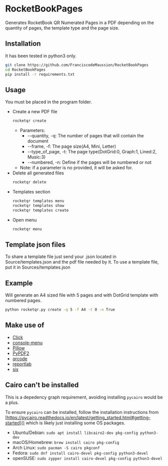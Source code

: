 # RocketBookPages
Generates RocketBook QR Numerated Pages in a PDF depending on the quantity of pages, the template type and the page size.

## Installation
It has been tested in python3 only.
```bash
git clone https://github.com/FranciscodeMaussion/RocketBookPages
cd RocketBookPages
pip install -r requirements.txt
```

## Usage
You must be placed in the program folder.

- Create a new PDF file 
    ```bash
    rocketqr create
    ```
    - Parameters:
        - --quantity, -q: The number of pages that will contain the document
        - --frame, -f: The page size(A4, Mini, Letter)
        - --type_of_page, -t: The page type(DotGrid:0, Graph:1, Lined:2, Music:3)
        - --numbered, -n: Define if the pages will be numbered or not
    - Note: if a parameter is no provided, it will be asked for.
- Delete all generated files
    ```bash
    rocketqr delete
    ```
- Templates section
    ```bash
    rocketqr templates menu
    rocketqr templates show
    rocketqr templates create
    ```
- Open menu
    ```bash
    rocketqr menu
    ```
  
## Template json files
To share a template file just send your .json located in Source/templates.json and the pdf file needed by it.
To use a template file, put it in Sources/templates.json

## Example
Will generate an A4 sized file with 5 pages and with DotGrid template with numbered pages.
```bash
python rocketqr.py create -q 5 -f A4 -t 0 -n True
```

## Make use of
- [Click](https://click.palletsprojects.com)
- [console-menu](https://github.com/aegirhall/console-menu)
- [Pillow](https://pillow.readthedocs.io/en/stable/)
- [PyPDF2](https://pythonhosted.org/PyPDF2/)
- [qrcode](https://github.com/lincolnloop/python-qrcode)
- [reportlab](https://www.reportlab.com/)
- [six](https://github.com/benjaminp/six)



## Cairo can't be installed
This is a depedency graph requirement, avoiding installing `pycairo` would be a plus.

To ensure `pycairo` can be installed, follow the installation instructions from [https://pycairo.readthedocs.io/en/latest/getting_started.html#getting-started]()
which is likely just installing some OS packages.

- Ubuntu/Debian: `sudo apt install libcairo2-dev pkg-config python3-dev`
- macOS/Homebrew: `brew install cairo pkg-config`
- Arch Linux: `sudo pacman -S cairo pkgconf`
- Fedora: `sudo dnf install cairo-devel pkg-config python3-devel`
- openSUSE: `sudo zypper install cairo-devel pkg-config python3-devel`